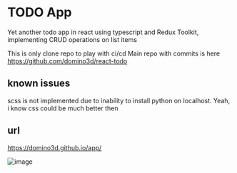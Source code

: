 # TODO App
Yet another todo app in react using typescript and Redux Toolkit, implementing CRUD operations on list items

This is only clone repo to play with ci/cd
Main repo with commits is here https://github.com/domino3d/react-todo

## known issues 
scss is not implemented due to inability to install python on localhost. Yeah, i know css could be much better then

## url
https://domino3d.github.io/app/

![image](https://github.com/domino3d/app/assets/10728013/10c8e330-3776-4eb0-8969-da61cf1c6b1d)
